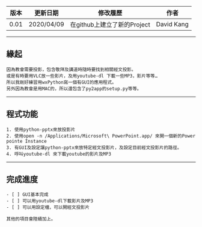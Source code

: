 |版本|更新日期|修改履歷|作者|
|---|---|---|---|
|0.01|2020/04/09|在github上建立了新的Project|David Kang|

****

## 緣起
    因為教會需要投影，包含敬拜及講道時隨時要找到相關經文投影。
    或是有時要用VLC放一些影片，及用youtube-dl 下載一些MP3，影片等等…
    所以我剛好練習用wxPython寫一個有GUI的應用程式。
    另外因為教會是用MAC的，所以還包含了py2app的setup.py等等。

****

## 程式功能

    1. 使用python-pptx來放投影片
    2. 使用open -n /Applications/Microsoft\ PowerPoint.app/ 來開一個新的Power pointe Instance
    3. 有GUI及設定讓python-pptx來放特定經文投影片，及設定目前經文投影片的路徑。
    4. 呼叫youtube-dl 來下載youtube的影片及MP3

****

## 完成進度
    - [ ] GUI基本完成
    - [ ] 可以用youtube-dl下載影片及MP3
    - [ ] 可以用設定檔，可以開經文投影片
    
    其他的項目會陸續加上。
